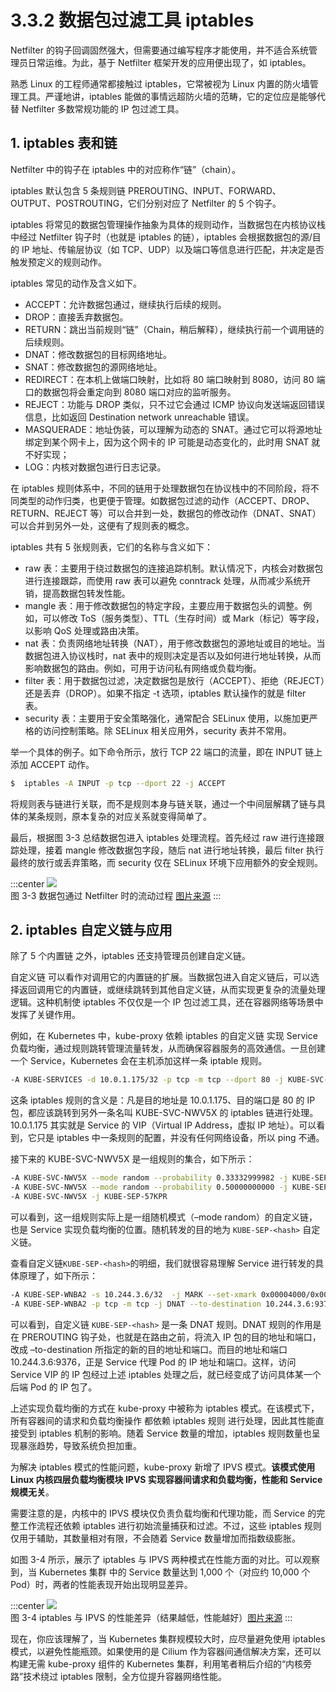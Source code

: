 # 3.3.2 数据包过滤工具 iptables

Netfilter 的钩子回调固然强大，但需要通过编写程序才能使用，并不适合系统管理员日常运维。为此，基于 Netfilter 框架开发的应用便出现了，如 iptables。

熟悉 Linux 的工程师通常都接触过 iptables，它常被视为 Linux 内置的防火墙管理工具。严谨地讲，iptables 能做的事情远超防火墙的范畴，它的定位应是能够代替 Netfilter 多数常规功能的 IP 包过滤工具。

## 1. iptables 表和链

Netfilter 中的钩子在 iptables 中的对应称作“链”（chain）。

iptables 默认包含 5 条规则链 PREROUTING、INPUT、FORWARD、OUTPUT、POSTROUTING，它们分别对应了 Netfilter 的 5 个钩子。

iptables 将常见的数据包管理操作抽象为具体的规则动作，当数据包在内核协议栈中经过 Netfilter 钩子时（也就是 iptables 的链），iptables 会根据数据包的源/目的 IP 地址、传输层协议（如 TCP、UDP）以及端口等信息进行匹配，并决定是否触发预定义的规则动作。

iptables 常见的动作及含义如下。

- ACCEPT：允许数据包通过，继续执行后续的规则。
- DROP：直接丢弃数据包。
- RETURN：跳出当前规则“链”（Chain，稍后解释），继续执行前一个调用链的后续规则。
- DNAT：修改数据包的目标网络地址。
- SNAT：修改数据包的源网络地址。
- REDIRECT：在本机上做端口映射，比如将 80 端口映射到 8080，访问 80 端口的数据包将会重定向到 8080 端口对应的监听服务。
- REJECT：功能与 DROP 类似，只不过它会通过 ICMP 协议向发送端返回错误信息，比如返回 Destination network unreachable 错误。
- MASQUERADE：地址伪装，可以理解为动态的 SNAT。通过它可以将源地址绑定到某个网卡上，因为这个网卡的 IP 可能是动态变化的，此时用 SNAT 就不好实现；
- LOG：内核对数据包进行日志记录。

在 iptables 规则体系中，不同的链用于处理数据包在协议栈中的不同阶段，将不同类型的动作归类，也更便于管理。如数据包过滤的动作（ACCEPT、DROP、RETURN、REJECT 等）可以合并到一处，数据包的修改动作（DNAT、SNAT）可以合并到另外一处，这便有了规则表的概念。

iptables 共有 5 张规则表，它们的名称与含义如下：
 
- raw 表：主要用于绕过数据包的连接追踪机制。默认情况下，内核会对数据包进行连接跟踪，而使用 raw 表可以避免 conntrack 处理，从而减少系统开销，提高数据包转发性能。
- mangle 表：用于修改数据包的特定字段，主要应用于数据包头的调整。例如，可以修改 ToS（服务类型）、TTL（生存时间）或 Mark（标记）等字段，以影响 QoS 处理或路由决策。
- nat 表：负责网络地址转换（NAT），用于修改数据包的源地址或目的地址。当数据包进入协议栈时，nat 表中的规则决定是否以及如何进行地址转换，从而影响数据包的路由。例如，可用于访问私有网络或负载均衡。
- filter 表：用于数据包过滤，决定数据包是放行（ACCEPT）、拒绝（REJECT）还是丢弃（DROP）。如果不指定 -t 选项，iptables 默认操作的就是 filter 表。
- security 表：主要用于安全策略强化，通常配合 SELinux 使用，以施加更严格的访问控制策略。除 SELinux 相关应用外，security 表并不常用。

举一个具体的例子。如下命令所示，放行 TCP 22 端口的流量，即在 INPUT 链上添加 ACCEPT 动作。

```bash
$  iptables -A INPUT -p tcp --dport 22 -j ACCEPT
```

将规则表与链进行关联，而不是规则本身与链关联，通过一个中间层解耦了链与具体的某条规则，原本复杂的对应关系就变得简单了。

最后，根据图 3-3 总结数据包进入 iptables 处理流程。首先经过 raw 进行连接跟踪处理，接着 mangle 修改数据包字段，随后 nat 进行地址转换，最后 filter 执行最终的放行或丢弃策略，而 security 仅在 SELinux 环境下应用额外的安全规则。

:::center
  ![](../assets/Netfilter-packet-flow.svg)<br/>
  图 3-3 数据包通过 Netfilter 时的流动过程 [图片来源](https://en.wikipedia.org/wiki/Netfilter)
:::

## 2. iptables 自定义链与应用

除了 5 个内置链 之外，iptables 还支持管理员创建自定义链。

自定义链 可以看作对调用它的内置链的扩展。当数据包进入自定义链后，可以选择返回调用它的内置链，或继续跳转到其他自定义链，从而实现更复杂的流量处理逻辑。这种机制使 iptables 不仅仅是一个 IP 包过滤工具，还在容器网络等场景中发挥了关键作用。

例如，在 Kubernetes 中，kube-proxy 依赖 iptables 的自定义链 实现 Service 负载均衡，通过规则跳转管理流量转发，从而确保容器服务的高效通信。一旦创建一个 Service，Kubernetes 会在主机添加这样一条 iptable 规则。

```bash
-A KUBE-SERVICES -d 10.0.1.175/32 -p tcp -m tcp --dport 80 -j KUBE-SVC-NWV5X
```
这条 iptables 规则的含义是：凡是目的地址是 10.0.1.175、目的端口是 80 的 IP 包，都应该跳转到另外一条名叫 KUBE-SVC-NWV5X 的 iptables 链进行处理。10.0.1.175 其实就是 Service 的 VIP（Virtual IP Address，虚拟 IP 地址）。可以看到，它只是 iptables 中一条规则的配置，并没有任何网络设备，所以 ping 不通。

接下来的 KUBE-SVC-NWV5X 是一组规则的集合，如下所示：

```bash
-A KUBE-SVC-NWV5X --mode random --probability 0.33332999982 -j KUBE-SEP-WNBA2
-A KUBE-SVC-NWV5X --mode random --probability 0.50000000000 -j KUBE-SEP-X3P26
-A KUBE-SVC-NWV5X -j KUBE-SEP-57KPR
```
可以看到，这一组规则实际上是一组随机模式（–mode random）的自定义链，也是 Service 实现负载均衡的位置。随机转发的目的地为 `KUBE-SEP-<hash>` 自定义链。

查看自定义链`KUBE-SEP-<hash>`的明细，我们就很容易理解 Service 进行转发的具体原理了，如下所示：

```bash
-A KUBE-SEP-WNBA2 -s 10.244.3.6/32  -j MARK --set-xmark 0x00004000/0x00004000
-A KUBE-SEP-WNBA2 -p tcp -m tcp -j DNAT --to-destination 10.244.3.6:9376
```
可以看到，自定义链 `KUBE-SEP-<hash>` 是一条 DNAT 规则。DNAT 规则的作用是在 PREROUTING 钩子处，也就是在路由之前，将流入 IP 包的目的地址和端口，改成 –to-destination 所指定的新的目的地址和端口。而目的地址和端口 10.244.3.6:9376，正是 Service 代理 Pod 的 IP 地址和端口。这样，访问 Service VIP 的 IP 包经过上述 iptables 处理之后，就已经变成了访问具体某一个后端 Pod 的 IP 包了。

上述实现负载均衡的方式在 kube-proxy 中被称为 iptables 模式。在该模式下，所有容器间的请求和负载均衡操作 都依赖 iptables 规则 进行处理，因此其性能直接受到 iptables 机制的影响。随着 Service 数量的增加，iptables 规则数量也呈现暴涨趋势，导致系统负担加重。

为解决 iptables 模式的性能问题，kube-proxy 新增了 IPVS 模式。**该模式使用 Linux 内核四层负载均衡模块 IPVS 实现容器间请求和负载均衡，性能和 Service 规模无关**。

需要注意的是，内核中的 IPVS 模块仅负责负载均衡和代理功能，而 Service 的完整工作流程还依赖 iptables 进行初始流量捕获和过滤。不过，这些 iptables 规则仅用于辅助，其数量相对有限，不会随着 Service 数量增加而指数级膨胀。

如图 3-4 所示，展示了 iptables 与 IPVS 两种模式在性能方面的对比。可以观察到，当 Kubernetes 集群 中的 Service 数量达到 1,000 个（对应约 10,000 个 Pod）时，两者的性能表现开始出现明显差异。

:::center
  ![](../assets/iptables-vs-ipvs.png)<br/>
  图 3-4 iptables 与 IPVS 的性能差异（结果越低，性能越好）[图片来源](https://www.tigera.io/blog/comparing-kube-proxy-modes-iptables-or-ipvs/)
:::

现在，你应该理解了，当 Kubernetes 集群规模较大时，应尽量避免使用 iptables 模式，以避免性能瓶颈。如果使用的是 Cilium 作为容器间通信解决方案，还可以构建无需 kube-proxy 组件的 Kubernetes 集群，利用笔者稍后介绍的“内核旁路”技术绕过 iptables 限制，全方位提升容器网络性能。 
